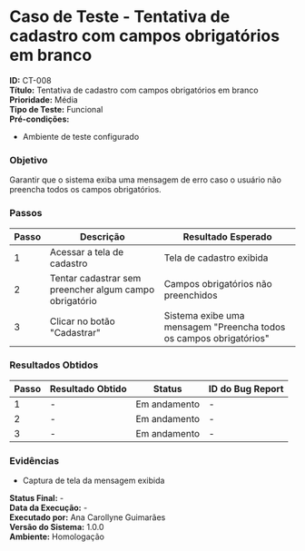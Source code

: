 # Caso de Teste - Tentativa de cadastro com campos obrigatórios em branco

**ID:** CT-008  
**Título:** Tentativa de cadastro com campos obrigatórios em branco  
**Prioridade:** Média  
**Tipo de Teste:** Funcional  
**Pré-condições:**  
- Ambiente de teste configurado

### Objetivo
Garantir que o sistema exiba uma mensagem de erro caso o usuário não preencha todos os campos obrigatórios.

### Passos
| Passo | Descrição                                                | Resultado Esperado                                                 |
|-------|----------------------------------------------------------|--------------------------------------------------------------------|
| 1     | Acessar a tela de cadastro                               | Tela de cadastro exibida                                           |
| 2     | Tentar cadastrar sem preencher algum campo obrigatório   | Campos obrigatórios não preenchidos                                |
| 3     | Clicar no botão "Cadastrar"                              | Sistema exibe uma mensagem "Preencha todos os campos obrigatórios" |

### Resultados Obtidos
| Passo | Resultado Obtido                           | Status        | ID do Bug Report |
|-------|--------------------------------------------|---------------|------------------|
| 1     | -                                          | Em andamento  | -                |
| 2     | -                                          | Em andamento  | -                |
| 3     | -                                          | Em andamento  | -                |

### Evidências
- Captura de tela da mensagem exibida

**Status Final:** -  
**Data da Execução:** -  
**Executado por:** Ana Carollyne Guimarães  
**Versão do Sistema:** 1.0.0  
**Ambiente:** Homologação  